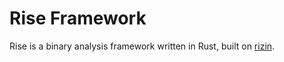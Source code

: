 # Rise Framework

Rise is a binary analysis framework written in Rust, built on [rizin](https://github.com/rizinorg/rizin).
